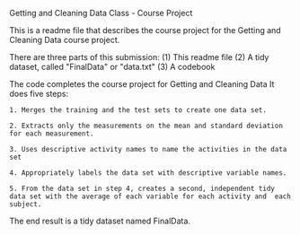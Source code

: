 Getting and Cleaning Data Class - Course Project

This is a readme file that describes the course project for the Getting and Cleaning Data course project. 

There are three parts of this submission:
(1) This readme file
(2) A tidy dataset, called "FinalData" or "data.txt"
(3) A codebook

The code completes the course project for Getting and Cleaning Data
It does five steps:

    1. Merges the training and the test sets to create one data set.
    
    2. Extracts only the measurements on the mean and standard deviation for each measurement. 
    
    3. Uses descriptive activity names to name the activities in the data set
    
    4. Appropriately labels the data set with descriptive variable names. 
    
    5. From the data set in step 4, creates a second, independent tidy data set with the average of each variable for each activity and  each subject.

The end result is a tidy dataset named FinalData. 
